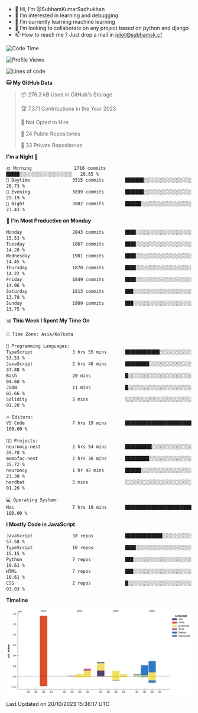 - 👋 Hi, I’m @SubhamKumarSadhukhan
- 👀 I’m interested in learning and debugging
- 🌱 I’m currently learning machine learning
- 💞️ I’m looking to collaborate on any project based on python and django
- 📫 How to reach me ?
      Just drop a mail in idiot@subhamsk.cf

<!---
SubhamKumarSadhukhan/SubhamKumarSadhukhan is a ✨ special ✨ repository because its `README.md` (this file) appears on your GitHub profile.
You can click the Preview link to take a look at your changes.
--->


<!--START_SECTION:waka-->
![Code Time](http://img.shields.io/badge/Code%20Time-1%2C597%20hrs%2045%20mins-blue)

![Profile Views](http://img.shields.io/badge/Profile%20Views-2-blue)

![Lines of code](https://img.shields.io/badge/From%20Hello%20World%20I%27ve%20Written-2.3%20million%20lines%20of%20code-blue)

**🐱 My GitHub Data** 

> 📦 276.3 kB Used in GitHub's Storage 
 > 
> 🏆 7,371 Contributions in the Year 2023
 > 
> 🚫 Not Opted to Hire
 > 
> 📜 24 Public Repositories 
 > 
> 🔑 33 Private Repositories 
 > 
**I'm a Night 🦉** 

```text
🌞 Morning                2716 commits        █████░░░░░░░░░░░░░░░░░░░░   20.65 % 
🌆 Daytime                3515 commits        ███████░░░░░░░░░░░░░░░░░░   26.73 % 
🌃 Evening                3839 commits        ███████░░░░░░░░░░░░░░░░░░   29.19 % 
🌙 Night                  3082 commits        ██████░░░░░░░░░░░░░░░░░░░   23.43 % 
```
📅 **I'm Most Productive on Monday** 

```text
Monday                   2043 commits        ████░░░░░░░░░░░░░░░░░░░░░   15.53 % 
Tuesday                  1867 commits        ████░░░░░░░░░░░░░░░░░░░░░   14.20 % 
Wednesday                1901 commits        ████░░░░░░░░░░░░░░░░░░░░░   14.45 % 
Thursday                 1870 commits        ████░░░░░░░░░░░░░░░░░░░░░   14.22 % 
Friday                   1849 commits        ████░░░░░░░░░░░░░░░░░░░░░   14.06 % 
Saturday                 1813 commits        ███░░░░░░░░░░░░░░░░░░░░░░   13.78 % 
Sunday                   1809 commits        ███░░░░░░░░░░░░░░░░░░░░░░   13.75 % 
```


📊 **This Week I Spent My Time On** 

```text
🕑︎ Time Zone: Asia/Kolkata

💬 Programming Languages: 
TypeScript               3 hrs 55 mins       █████████████░░░░░░░░░░░░   53.53 % 
JavaScript               2 hrs 46 mins       █████████░░░░░░░░░░░░░░░░   37.88 % 
Bash                     20 mins             █░░░░░░░░░░░░░░░░░░░░░░░░   04.68 % 
JSON                     11 mins             █░░░░░░░░░░░░░░░░░░░░░░░░   02.66 % 
Solidity                 5 mins              ░░░░░░░░░░░░░░░░░░░░░░░░░   01.20 % 

🔥 Editors: 
VS Code                  7 hrs 19 mins       █████████████████████████   100.00 % 

🐱‍💻 Projects: 
neuroncy-nest            2 hrs 54 mins       ██████████░░░░░░░░░░░░░░░   39.78 % 
memofac-nest             2 hrs 36 mins       █████████░░░░░░░░░░░░░░░░   35.72 % 
neuroncy                 1 hr 42 mins        ██████░░░░░░░░░░░░░░░░░░░   23.30 % 
hardhat                  5 mins              ░░░░░░░░░░░░░░░░░░░░░░░░░   01.20 % 

💻 Operating System: 
Mac                      7 hrs 19 mins       █████████████████████████   100.00 % 
```

**I Mostly Code in JavaScript** 

```text
JavaScript               38 repos            ██████████████░░░░░░░░░░░   57.58 % 
TypeScript               10 repos            ████░░░░░░░░░░░░░░░░░░░░░   15.15 % 
Python                   7 repos             ███░░░░░░░░░░░░░░░░░░░░░░   10.61 % 
HTML                     7 repos             ███░░░░░░░░░░░░░░░░░░░░░░   10.61 % 
CSS                      2 repos             █░░░░░░░░░░░░░░░░░░░░░░░░   03.03 % 
```



**Timeline**

![Lines of Code chart](https://raw.githubusercontent.com/SubhamKumarSadhukhan/SubhamKumarSadhukhan/main/assets/bar_graph.png)


 Last Updated on 20/10/2023 15:36:17 UTC
<!--END_SECTION:waka-->
